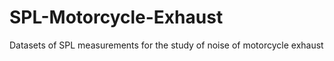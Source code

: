 # SPL-Motorcycle-Exhaust
 
Datasets of SPL measurements for the study of noise of motorcycle exhaust